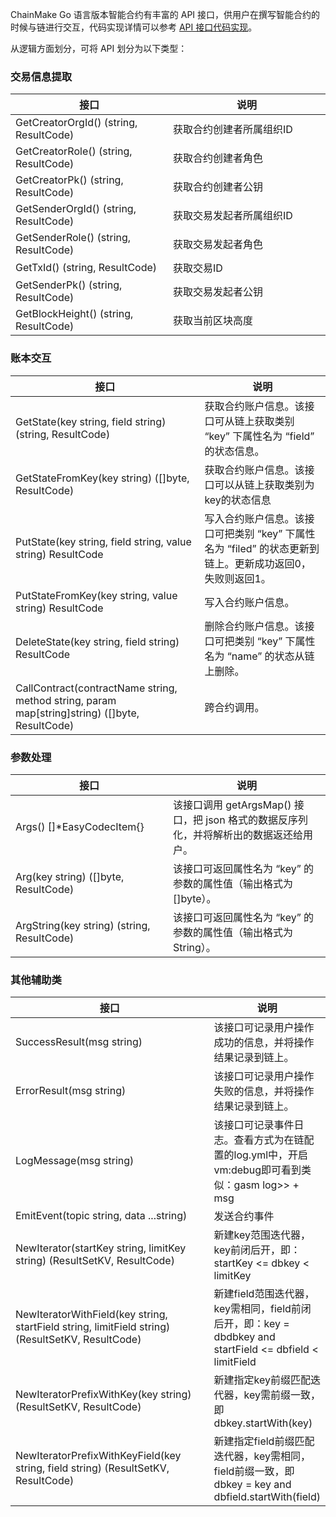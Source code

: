 ChainMake Go 语言版本智能合约有丰富的 API 接口，供用户在撰写智能合约的时候与链进行交互，代码实现详情可以参考 [API 接口代码实现](https://docs.chainmaker.org.cn/v2.2.0_alpha/html/operation/%E6%99%BA%E8%83%BD%E5%90%88%E7%BA%A6.html#go-tinygo)。

从逻辑方面划分，可将 API 划分为以下类型：

[](id:informationExtraction)

### 交易信息提取

<table><thead>
<tr>
<th width="50%">接口</th>
<th>说明</th>
</tr>
</thead>
<tbody><tr>
<td>GetCreatorOrgId() (string, ResultCode)  </td>
<td>获取合约创建者所属组织ID</td>
</tr>
<tr>
<td>GetCreatorRole() (string, ResultCode) </td>
<td>获取合约创建者角色</td>
</tr>
<tr>
<td>GetCreatorPk() (string, ResultCode) </td>
<td>获取合约创建者公钥</td>
</tr>
<tr>
<td>GetSenderOrgId() (string, ResultCode)  </td>
<td>获取交易发起者所属组织ID</td>
</tr>
<tr>
<td>GetSenderRole() (string, ResultCode) </td>
<td>获取交易发起者角色</td>
</tr>
<tr>
<td>GetTxId() (string, ResultCode) </td>
<td>获取交易ID</td>
</tr>
<tr>
<td>GetSenderPk() (string, ResultCode) </td>
<td>获取交易发起者公钥</td>
</tr>
<tr>
<td>GetBlockHeight() (string, ResultCode) </td>
<td>获取当前区块高度</td>
</tr>
</tbody></table>


[](id:accountInteraction)

### 账本交互

<table><thead>
<tr>
<th width="60%">接口</th>
<th>说明</th>
</tr>
</thead>
<tbody><tr>
<td>GetState(key string, field string) (string, ResultCode)</td>
<td>获取合约账户信息。该接口可从链上获取类别 “key” 下属性名为 “field” 的状态信息。</td>
</tr>
<tr>
<td>GetStateFromKey(key string) ([]byte, ResultCode)</td>
<td>获取合约账户信息。该接口可以从链上获取类别为key的状态信息</td>
</tr>
<tr>
<td>PutState(key string, field string, value string) ResultCode</td>
<td>写入合约账户信息。该接口可把类别 “key” 下属性名为 “filed” 的状态更新到链上。更新成功返回0，失败则返回1。</td>
</tr>
<tr>
<td>PutStateFromKey(key string, value string) ResultCode</td>
<td>写入合约账户信息。</td>
</tr>
<tr>
<td>DeleteState(key string, field string) ResultCode</td>
<td>删除合约账户信息。该接口可把类别 “key” 下属性名为 “name” 的状态从链上删除。</td>
</tr>
<tr>
<td>CallContract(contractName string, method string, param map[string]string) ([]byte, ResultCode)</td>
<td>跨合约调用。</td>
</tr>


</tbody></table>



[](id:parametersProcess)

### 参数处理

<table>
<thead>
<tr>
<th width="50%">接口</th>
<th>说明</th>
</tr>
</thead>
<tbody><tr>
<td>Args() []*EasyCodecItem{}</td>
<td>该接口调用 getArgsMap() 接口，把 json 格式的数据反序列化，并将解析出的数据返还给用户。</td>
</tr>
<tr>
<td>Arg(key string) ([]byte, ResultCode)</td>
<td>该接口可返回属性名为 “key” 的参数的属性值（输出格式为[]byte）。</td>
</tr>
<tr>
<td>ArgString(key string) (string, ResultCode)</td>
<td>该接口可返回属性名为 “key” 的参数的属性值（输出格式为String）。</td>
</tr>
</tbody></table>


[](id:otherClass)

### 其他辅助类

<table>
<thead>
<tr>
<th width="65%">接口</th>
<th>说明</th>
</tr>
</thead>
<tbody><tr>
<td>SuccessResult(msg string)</td>
<td>该接口可记录用户操作成功的信息，并将操作结果记录到链上。</td>
</tr>
<tr>
<td>ErrorResult(msg string)</td>
<td>该接口可记录用户操作失败的信息，并将操作结果记录到链上。</td>
</tr>
<tr>
<td>LogMessage(msg string)</td>
<td>该接口可记录事件日志。查看方式为在链配置的log.yml中，开启vm:debug即可看到类似：gasm log>> + msg</td>
</tr>
<tr>
<td>EmitEvent(topic string, data ...string)</td>
<td>发送合约事件</td>
</tr>
<tr>
<td>NewIterator(startKey string, limitKey string) (ResultSetKV, ResultCode)</td>
<td>新建key范围迭代器，key前闭后开，即：startKey <= dbkey < limitKey</td>
</tr>
<tr>
<td>NewIteratorWithField(key string, startField string, limitField string) (ResultSetKV, ResultCode)</td>
<td>新建field范围迭代器，key需相同，field前闭后开，即：key = dbdbkey and startField <= dbfield < limitField</td>
</tr>
<tr>
<td>NewIteratorPrefixWithKey(key string) (ResultSetKV, ResultCode)</td>
<td>新建指定key前缀匹配迭代器，key需前缀一致，即dbkey.startWith(key)</td>
</tr>
<tr>
<td>NewIteratorPrefixWithKeyField(key string, field string) (ResultSetKV, ResultCode)</td>
<td>新建指定field前缀匹配迭代器，key需相同，field前缀一致，即dbkey = key and dbfield.startWith(field)</td>
</tr>
</tbody></table>

